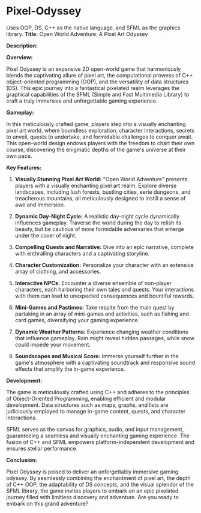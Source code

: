# Pixel-Odyssey
Uses OOP, DS, C++ as the native language, and SFML as the graphics library.
**Title:** Open World Adventure: A Pixel Art Odyssey

**Description:**

**Overview:**

Pixel Odyssey is an expansive 2D open-world game that harmoniously blends the captivating allure of pixel art, the computational prowess of C++ object-oriented programming (OOP), and the versatility of data structures (DS). This epic journey into a fantastical pixelated realm leverages the graphical capabilities of the SFML (Simple and Fast Multimedia Library) to craft a truly immersive and unforgettable gaming experience.

**Gameplay:**

In this meticulously crafted game, players step into a visually enchanting pixel art world, where boundless exploration, character interactions, secrets to unveil, quests to undertake, and formidable challenges to conquer await. This open-world design endows players with the freedom to chart their own course, discovering the enigmatic depths of the game's universe at their own pace.

**Key Features:**

1. **Visually Stunning Pixel Art World:** "Open World Adventure" presents players with a visually enchanting pixel art realm. Explore diverse landscapes, including lush forests, bustling cities, eerie dungeons, and treacherous mountains, all meticulously designed to instill a sense of awe and immersion.

2. **Dynamic Day-Night Cycle:** A realistic day-night cycle dynamically influences gameplay. Traverse the world during the day to relish its beauty, but be cautious of more formidable adversaries that emerge under the cover of night.

3. **Compelling Quests and Narrative:** Dive into an epic narrative, complete with enthralling characters and a captivating storyline.

4. **Character Customization:** Personalize your character with an extensive array of clothing, and accessories.

5. **Interactive NPCs:** Encounter a diverse ensemble of non-player characters, each harboring their own tales and quests. Your interactions with them can lead to unexpected consequences and bountiful rewards.

6. **Mini-Games and Pastimes:** Take respite from the main quest by partaking in an array of mini-games and activities, such as fishing and card games, diversifying your gaming experience.

7. **Dynamic Weather Patterns:** Experience changing weather conditions that influence gameplay. Rain might reveal hidden passages, while snow could impede your movement.

8. **Soundscapes and Musical Score:** Immerse yourself further in the game's atmosphere with a captivating soundtrack and responsive sound effects that amplify the in-game experience.

**Development:**

The game is meticulously crafted using C++ and adheres to the principles of Object-Oriented Programming, enabling efficient and modular development. Data structures such as maps, graphs, and lists are judiciously employed to manage in-game content, quests, and character interactions.

SFML serves as the canvas for graphics, audio, and input management, guaranteeing a seamless and visually enchanting gaming experience. The fusion of C++ and SFML empowers platform-independent development and ensures stellar performance.

**Conclusion:**

Pixel Odyssey is poised to deliver an unforgettably immersive gaming odyssey. By seamlessly combining the enchantment of pixel art, the depth of C++ OOP, the adaptability of DS concepts, and the visual splendor of the SFML library, the game invites players to embark on an epic pixelated journey filled with limitless discovery and adventure. Are you ready to embark on this grand adventure?
